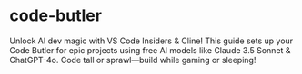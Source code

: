 # code-butler
Unlock AI dev magic with VS Code Insiders &amp; Cline! This guide sets up your Code Butler for epic projects using free AI models like Claude 3.5 Sonnet &amp; ChatGPT-4o. Code tall or sprawl—build while gaming or sleeping!
